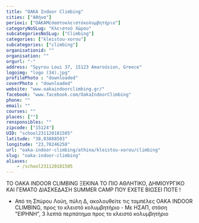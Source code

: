 ```yaml
---
title: "OAKA Indoor Climbing"
cities: ["Αθήνα"]
perioxi: ["ΟΑΚΑΜέσαστοκλειστόκολυμβητήριο"]
categoryNoSLug: "Κλειστού Χώρου"
subcategoriesNoSLug: ["Climbing"]
categories: ["kleistou-xorou"]
subcategories: ["climbing"]
organisationid: ""
organisation: ""
orgurl: "-"
address: "Spyrou Loui 37, 15123 Amaroúsion, Greece"
logoimg: "logo (34).jpg"
profilePhoto : "downloaded"
coverPhoto : "downloaded"
website: "www.oakaindoorclimbing.gr/"
facebook: "www.facebook.com/OakaIndoorClimbing"
phone: ""
email: ""
courses: ""
places: [""]
rensponsibles: ""
zipcode: ["15124"]
UID: "school231120181505"
latitude: "38,03888503"
longitude: "23,78246258"
url: "oaka-indoor-climbing/athina/kleistou-xorou/climbing"
slug: "oaka-indoor-climbing"
aliases:
    - /school231120181505
---
```



ΤΟ ΟΑΚΑ INDOOR CLIMBING ΞΕΚΙΝΑ ΤΟ ΠΙΟ ΑΘΛΗΤΙΚΟ, ΔΗΜΙΟΥΡΓΙΚΟ ΚΑΙ ΓΕΜΑΤΟ ΔΙΑΣΚΕΔΑΣΗ SUMMER CAMP ΠΟΥ ΕΧΕΤΕ ΒΙΩΣΕΙ ΠΟΤΕ !

- Από τη Σπύρου Λούη, πύλη Δ, ακολουθείτε τις ταμπέλες OAKA INDOOR CLIMBING, προς το κλειστό κολυμβητήριο - Με ΗΣΑΠ, στάση &quot;ΕΙΡΗΝΗ&quot;, 3 λεπτά περπάτημα προς το κλειστό κολυμβητήριο